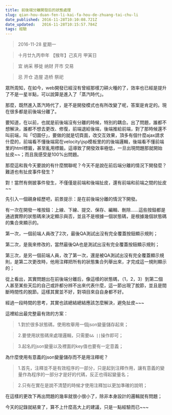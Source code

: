 ```yaml
---
title: 前後端分離開發后的狀態處理
slug: qian-hou-duan-fen-li-kai-fa-hou-de-zhuang-tai-chu-li
date_published: 2016-11-28T10:10:08.721Z
date_updated:   2016-11-28T10:15:57.784Z
tags: 經驗
---
```


> 2016-11-28 星期一

>  十月廿九丙申年 【猴年】己亥月 甲寅日 

> 宜 纳采 移徙 纳财 开市 交易

> 忌 开仓 造屋 造桥 祭祀

眾所周知，在如今，web開發已經沒有曾經那樣刀耕火種的了，效率也已經是提升了不是一星半點，可以說算是進入了「蒸汽時代」。

那麼，既然進入蒸汽時代了，是不是開發模式也有所改變了呢，答案是肯定的。現在很多都是前後端分離了。

要知道，在以前，也就是前後端沒有分離的時候，特別的耦合。出了問題，誰都不想解決，誰都不想去更改、修復，前端退給後端，後端推給前端，對了那時候還不叫前端，叫「切圖仔」，要做的就是切頁面，改交互效果，頂多有個什麼ajax請求什麼的，前端看不懂後端寫在velocity\jsp模板里的的後端邏輯，後端看不懂前端里的html標籤，甚至亂用標籤。這導致了開發效率極低，一旦出現問題那就開始扯皮~~；而且我感受是100%出問題。

那麼這和我今天要說的有什麼關聯呢？今天不是說在前后端分離的情況下開發麼？難道也有扯皮事件發生？

對！當然有側披事件發生，不僅僅是前端和後端扯皮，還有前端和前端之間的扯皮~~

先引入一個親身經歷吧，前景提示：是在前後端分離的情況下開發。

有一次在開發一堆按鈕：上線、下線、提交、保存、編輯、刪除......這些按鈕都是通過實際的狀態碼來決定顯示與否，並且不是根據一個狀態碼，是根據幾個狀態碼的集合來顯示的。

第一次，一個前端人員改了2次，最後QA測試出沒有完全覆蓋按鈕顯示規則；

第二次，是我來修改的，當然最後QA也是測試出沒有完全覆蓋按鈕顯示規則；

第三次，是另一個前端人員，改了第一次，還是被QA測試出沒有完全覆蓋顯示規則，是第二次更改時，他用注釋把所有的狀態集合列舉出來，才完成這一規則顯示的；


從上看出，其實問題出在前後端分離后，像這樣的狀態碼，（1，2，3）到第二個人甚至某些天后的自己或許都分辨不出來代表什麼，這一節出現了脫節，並且是間斷時間性的脫節。這樣其實並不好，對項目來自自身都不好。

經過一段時間的思考，其實也該總結總結應該怎麼解決，避免扯皮~~~

這裡給出最完整最有效的方案：

> 1.對於很多狀態碼，使用枚舉用一個json變量儲存起來；

> 2.要使用狀態碼來處理邏輯，只需要`&& ||`操作即可；

> 3.起名的json變量以及裡面的key值也要有一定意義；

為什麼使用有意義的json變量儲存而不是用注釋呢？

> 1.首先，注釋並不是有效程序的一部分，只是起到注釋作用，讓有意義的變量作為程序的一部分才是好的代碼，反正也得起變量名；

> 2.只有在實在是說不清楚的時候才使用注釋加以更加準確的說明；

在這樣的更改下再出問題的幾率就很小很小了，除非本身設計的邏輯就有問題；

今天的記錄就結束了，算不上什麼高大上的建議，只是一點經驗而已~~~
